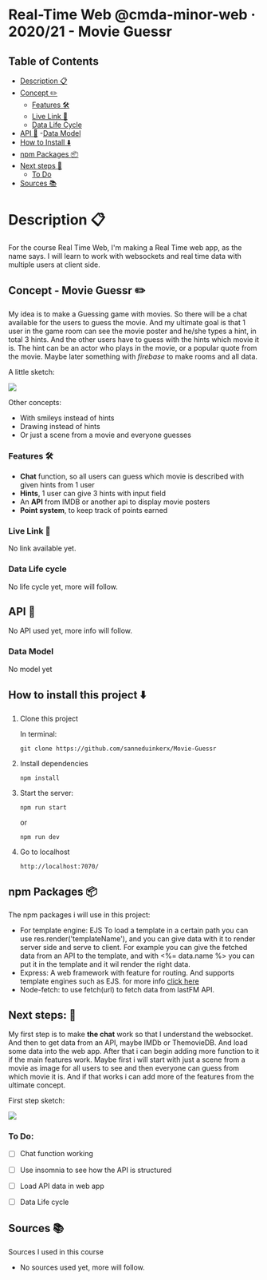 # Real-Time Web @cmda-minor-web · 2020/21 - Movie Guessr

## Table of Contents
- [Description 📋](#description-)
- [Concept ✏️](#concept---movie-guessr-%EF%B8%8F)
    - [Features 🛠](#features-)
    - [Live Link 🔗](#live-link-)
    - [Data Life Cycle](#Data-life-cycle)
- [API 🍿](#api-)
    -[Data Model](#data-model)
- [How to Install ⬇️](#how-to-install-this-project-%EF%B8%8F)
- [npm Packages 📦](#how-to-install-this-project-%EF%B8%8F)
- [Next steps 🐾](#next-steps-)
    - [To Do](#to-do)
- [Sources 📚](#sources-)

# Description 📋
For the course Real Time Web, I'm making a Real Time web app, as the name says. I will learn to work with websockets and real time data with multiple users at client side. 

## Concept - Movie Guessr ✏️
My idea is to make a Guessing game with movies. So there will be a chat available for the users to guess the movie. And my ultimate goal is that 1 user in the game room can see the movie poster and he/she types a hint, in total 3 hints. And the other users have to guess with the hints which movie it is. The hint can be an actor who plays in the movie, or a popular quote from the movie. Maybe later something with *firebase* to make rooms and all data.

A little sketch: 

![](https://user-images.githubusercontent.com/60745348/114186180-d548a380-9946-11eb-8cd1-b3b4dd5c6f0b.png)

Other concepts:
- With smileys instead of hints
- Drawing instead of hints
- Or just a scene from a movie and everyone guesses

### Features 🛠
- **Chat** function, so all users can guess which movie is described with given hints from 1 user
- **Hints**, 1 user can give 3 hints with input field
- An **API** from IMDB or another api to display movie posters
- **Point system**, to keep track of points earned

### Live Link 🔗
No link available yet. 

### Data Life cycle
No life cycle yet, more will follow.

## API 🍿
No API used yet, more info will follow.

### Data Model

No model yet

## How to install this project ⬇️

1. Clone this project 

    In terminal:
    ```
    git clone https://github.com/sanneduinkerx/Movie-Guessr
    ```

2. Install dependencies
    ```
    npm install
    ```

3. Start the server:
    ```
    npm run start
    ```

    or 

    ```
    npm run dev
    ```

4. Go to localhost
    ```
    http://localhost:7070/
    ```

## npm Packages 📦
The npm packages i will use in this project:

- For template engine: EJS 
    To load a template in a certain path you can use res.render('templateName'), and you can give data with it to render server side and serve to client. For example you can give the fetched data from an API to the template, and with <%= data.name %> you can put it in the template and it wil render the right data.
- Express: 
    A web framework with feature for routing. And supports template engines such as EJS. for more info [click here](https://www.npmjs.com/package/express)
- Node-fetch: 
    to use fetch(url) to fetch data from lastFM API.

## Next steps: 🐾
My first step is to make **the chat** work so that I understand the websocket. And then to get data from an API, maybe IMDb or ThemovieDB. And load some data into the web app. After that i can begin adding more function to it if the main features work. Maybe first i will start with just a scene from a movie as image for all users to see and then everyone can guess from which movie it is. And if that works i can add more of the features from the ultimate concept.

First step sketch:

![](https://user-images.githubusercontent.com/60745348/114186198-d974c100-9946-11eb-8d00-c10d029861af.png)

### To Do:
- [ ] Chat function working
- [ ] Use insomnia to see how the API is structured
- [ ] Load API data in web app
- [ ] Data Life cycle


## Sources 📚
Sources I used in this course 

- No sources used yet, more will follow.

<!-- Here are some hints for your project! -->

<!-- Start out with a title and a description -->

<!-- Add a link to your live demo in Github Pages 🌐-->

<!-- ☝️ replace this description with a description of your own work -->

<!-- replace the code in the /docs folder with your own, so you can showcase your work with GitHub Pages 🌍 -->

<!-- Add a nice image here at the end of the week, showing off your shiny frontend 📸 -->

<!-- Maybe a table of contents here? 📚 -->

<!-- How about a section that describes how to install this project? 🤓 -->

<!-- ...but how does one use this project? What are its features 🤔 -->

<!-- What external data source is featured in your project and what are its properties 🌠 -->

<!-- This would be a good place for your data life cycle ♻️-->

<!-- Maybe a checklist of done stuff and stuff still on your wishlist? ✅ -->

<!-- How about a license here? 📜  -->
